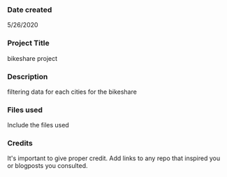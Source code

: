 ### Date created
5/26/2020
### Project Title
bikeshare project

### Description
filtering data for each cities for the bikeshare

### Files used
Include the files used

### Credits
It's important to give proper credit. Add links to any repo that inspired you or blogposts you consulted.
